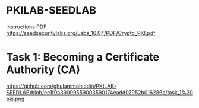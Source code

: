 # PKILAB-SEEDLAB
instructions PDF
https://seedsecuritylabs.org/Labs_16.04/PDF/Crypto_PKI.pdf

# Task 1: Becoming a Certificate Authority (CA)
 https://github.com/ghulammohiodin/PKILAB-SEEDLAB/blob/ee1f0a39099559003590174eadd07952b016286a/task_1%20pki.png
